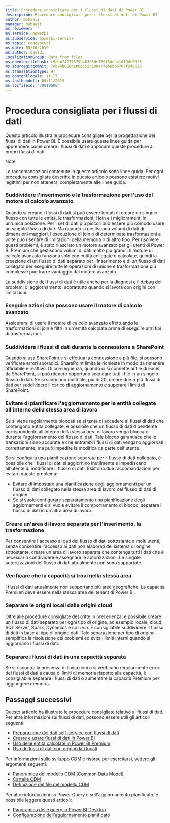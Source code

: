 ```yaml
---
title: Procedure consigliate per i flussi di dati di Power BI
description: Procedure consigliate per i flussi di dati di Power BI
author: mohaali
manager: mohaali
ms.reviewer: ''
ms.service: powerbi
ms.subservice: powerbi-service
ms.topic: conceptual
ms.date: 09/10/2019
ms.author: davidi
LocalizationGroup: Data from files
ms.openlocfilehash: c5aeb74277379b46398dc709f5deda1d10dc0926
ms.sourcegitcommit: 7eb74b060de080152c190ac7eb6b64767f8d6626
ms.translationtype: HT
ms.contentlocale: it-IT
ms.lasthandoff: 09/11/2019
ms.locfileid: "70919600"
---
```

# <a name="dataflows-best-practice"></a>Procedura consigliata per i flussi di dati

Questo articolo illustra le procedure consigliate per la progettazione dei flussi di dati in Power BI. È possibile usare queste linee guida per apprendere come creare i flussi di dati e applicare queste procedure ai propri flussi di dati.

> [!NOTE]
> Le raccomandazioni contenute in questo articolo sono linee guida. Per ogni procedura consigliata descritta in questo articolo possono esistere motivi legittimi per non attenersi completamente alle linee guida. 
> 
> 

### <a name="split-ingestion-and-transformation-to-use-the-enhanced-compute-engine"></a>Suddividere l'inserimento e la trasformazione per l'uso del motore di calcolo avanzato

Quando si creano i flussi di dati si può essere tentati di creare un singolo flusso con tutte le entità, le trasformazioni, i join e i miglioramenti in un'unica posizione. Per i set di dati più piccoli può essere più comodo usare un singolo flusso di dati. Ma quando si gestiscono volumi di dati di dimensioni maggiori, l'esecuzione di join o di determinate trasformazioni a volte può risentire di limitazioni della memoria o di altro tipo. Per risolvere questi problemi, è stato rilasciato un motore avanzato per gli utenti di Power BI Premium che gestiscono volumi di dati molto più grandi. Il motore di calcolo avanzato funziona solo con entità collegate o calcolate, quindi la creazione di un flusso di dati separato per l'inserimento e di un flusso di dati collegato per eseguire tutte le operazioni di unione e trasformazione più complesse può trarre vantaggio dal motore avanzato.

La suddivisione dei flussi di dati è utile anche per la diagnosi e il debug dei problemi di aggiornamento, soprattutto quando si lavora con origini con limitazioni.

### <a name="perform-actions-that-can-use-the-enhanced-compute-engine"></a>Eseguire azioni che possono usare il motore di calcolo avanzato

Assicurarsi di usare il motore di calcolo avanzato effettuando le trasformazioni di join e filtri in un'entità calcolata prima di eseguire altri tipi di trasformazioni.

### <a name="split-dataflows-when-connecting-to-sharepoint"></a>Suddividere i flussi di dati durante la connessione a SharePoint

Quando si usa SharePoint e si effettua la connessione a più file, si possono verificare errori sporadici. SharePoint limita le richieste in modo da rimanere affidabile e reattivo. Di conseguenza, quando ci si connette ai file di Excel da SharePoint, si può ritenere opportuno scaricare tutti i file in un singolo flusso di dati. Se si scaricano molti file, più di 20, creare due o più flussi di dati per suddividere il carico di aggiornamento e superare i limiti di SharePoint.

### <a name="avoid-scheduling-refresh-for-linked-entities-inside-the-same-workspace"></a>Evitare di pianificare l'aggiornamento per le entità collegate all'interno della stessa area di lavoro

Se si viene regolarmente bloccati se si tenta di accedere ai flussi di dati che contengono entità collegate, è possibile che un flusso di dati dipendente corrispondente all'interno della stessa area di lavoro venga bloccato durante l'aggiornamento del flusso di dati. Tale blocco garantisce che le transazioni siano accurate e che entrambi i flussi di dati vengano aggiornati correttamente, ma può impedire la modifica da parte dell'utente. 

Se si configura una pianificazione separata per il flusso di dati collegato, è possibile che i flussi di dati si aggiornino inutilmente e impediscano all'utente di modificare il flusso di dati. Esistono due raccomandazioni per evitare questo problema: 

* Evitare di impostare una pianificazione degli aggiornamenti per un flusso di dati collegato nella stessa area di lavoro del flusso di dati di origine
* Se si vuole configurare separatamente una pianificazione degli aggiornamenti e si vuole evitare il comportamento di blocco, separare il flusso di dati in un'altra area di lavoro.

### <a name="create-a-separate-workspace-for-ingestion-transformation"></a>Creare un'area di lavoro separata per l'inserimento, la trasformazione

Per consentire l'accesso ai dati del flusso di dati sottostante a molti utenti, senza consentire l'accesso ai dati non elaborati del sistema di origine sottostante, creare un'area di lavoro separata che contenga tutti i dati che è necessario condividere e assegnare le autorizzazioni. Le singole autorizzazioni del flusso di dati attualmente non sono supportate.

### <a name="ensure-capacity-is-in-the-same-region"></a>Verificare che la capacità si trovi nella stessa area

I flussi di dati attualmente non supportano più aree geografiche. La capacità Premium deve essere nella stessa area del tenant di Power BI.

### <a name="separate-on-premises-sources-from-cloud-sources"></a>Separare le origini locali dalle origini cloud

Oltre alle procedure consigliate descritte in precedenza, è possibile creare un flusso di dati separato per ogni tipo di origine, ad esempio locale, cloud, SQL Server, Spark, Dynamics e così via. È consigliabile suddividere il flusso di dati in base al tipo di origine dati. Tale separazione per tipo di origine semplifica la risoluzione dei problemi ed evita i limiti interni quando si aggiornano i flussi di dati.

### <a name="separate-dataflows-into-a-separate-capacity"></a>Separare i flussi di dati in una capacità separata

Se si riscontra la presenza di limitazioni o si verificano regolarmente errori dei flussi di dati a causa di limiti di memoria rispetto alla capacità, è consigliabile separare i flussi di dati o aumentare la capacità Premium per aggiungere memoria.

## <a name="next-steps"></a>Passaggi successivi

Questo articolo ha illustrato le procedure consigliate relative ai flussi di dati. Per altre informazioni sui flussi di dati, possono essere utili gli articoli seguenti:

* [Preparazione dei dati self-service con flussi di dati](service-dataflows-overview.md)
* [Creare e usare flussi di dati in Power BI](service-dataflows-create-use.md)
* [Uso delle entità calcolate in Power BI Premium](service-dataflows-computed-entities-premium.md)
* [Uso di flussi di dati con origini dati locali](service-dataflows-on-premises-gateways.md)

Per informazioni sullo sviluppo CDM e risorse per esercitarsi, vedere gli argomenti seguenti:
* [Panoramica del modello CDM (Common Data Model)](https://docs.microsoft.com/powerapps/common-data-model/overview)
* [Cartelle CDM](https://go.microsoft.com/fwlink/?linkid=2045304)
* [Definizione del file del modello CDM](https://go.microsoft.com/fwlink/?linkid=2045521)


Per altre informazioni su Power Query e sull'aggiornamento pianificato, è possibile leggere questi articoli:
* [Panoramica delle query in Power BI Desktop](desktop-query-overview.md)
* [Configurazione dell'aggiornamento pianificato](refresh-scheduled-refresh.md)

